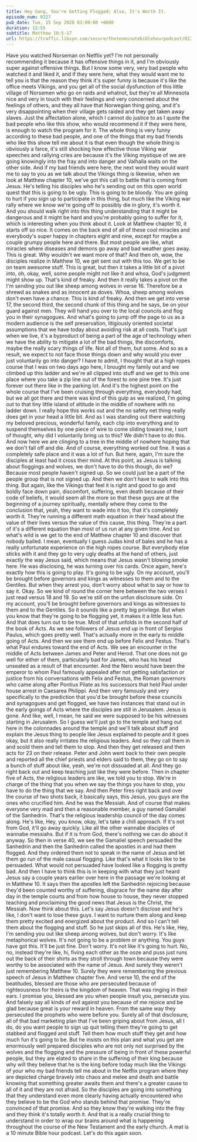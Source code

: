 ```yaml
---
title: Hey Gang, You're Getting Flogged; Also, It's Worth It.
episode_num: 0227
pub_date: Tue, 15 Sep 2020 03:00:00 +0000
duration: 12:55
subtitle: Matthew 10:5-17
url: https://traffic.libsyn.com/secure/thetenminutebiblehourpodcast/0227_-_Hey_Gang_Youre_Getting_Flogged_Also_Its_Worth_It.mp3
---
```


 Have you watched Norseman on Netflix yet? I'm not personally recommending it because it has offensive things in it, and I'm obviously super against offensive things. But I know some very, very bad people who watched it and liked it, and if they were here, what they would want me to tell you is that the reason they think it's super funny is because it's like the office meets Vikings, and you get all of the social dysfunction of this little village of Norsemen who go on raids and whatnot, but they're all Minnesota nice and very in touch with their feelings and very concerned about the feelings of others, and they all have that Norwegian thing going, and it's very disappointing when their village gets raided and they get taken away slaves. Just the affectation alone, which I cannot do justice to as I quote the bad people who like this show, who would recommend it if they were here, is enough to watch the program for it. The whole thing is very funny according to these bad people, and one of the things that my bad friends who like this show tell me about it is that even though the whole thing is obviously a farce, it's still shocking how effective those Viking war speeches and rallying cries are because it's the Viking mystique of we are going knowingly into the fray and into danger and Valhalla waits on the other side. And if my bad friends were here, the next word they would want me to say to you as we talk about the Vikings thing is likewise, when we look at Matthew chapter 10, we've got this call to battle that is coming from Jesus. He's telling his disciples who he's sending out on this open world quest that this is going to be ugly. This is going to be bloody. You are going to hurt if you sign up to participate in this thing, but much like the Viking war rally where we know we're going off to possibly die in glory, it's worth it. And you should walk right into this thing understanding that it might be dangerous and it might be hard and you're probably going to suffer for it, which is interesting when you think about it. Look at Matthew chapter 10, it starts off so nice. It comes on the back end of all of these cool miracles and everybody's super happy in chapters eight and nine, except for maybe a couple grumpy people here and there. But most people are like, what miracles where diseases and demons go away and bad weather goes away. This is great. Why wouldn't we want more of that? And then oh, wow, the disciples realize in Matthew 10, we get sent out with this too. We get to be on team awesome stuff. This is great, but then it takes a little bit of a pivot into, oh, okay, well, some people might not like it and whoa, God's judgment might show up. That's kind of freaky. And then it really takes a pivot on the I'm sending you out like sheep among wolves in verse 16. Therefore be a shrewd as snakes and as innocent as doves. Whoa, sheep among wolves don't even have a chance. This is kind of freaky. And then we get into verse 17, the second third, the second chunk of this thing and he says, be on your guard against men. They will hand you over to the local councils and flog you in their synagogues. And what's going to jump off the page to us as a modern audience is the self preservation, litigiously oriented societal assumptions that we have today about avoiding risk at all costs. That's just when we live, it's a byproduct of being a part of the age of technology when we have the ability to mitigate a lot of the bad things, the discomforts, maybe the really scary things of life. Not all of them, but some. And so as a result, we expect to not face those things down and why would you ever just voluntarily go into danger? I have to admit, I thought that at a high ropes course that I was on two days ago here, I brought my family out and we climbed up this ladder and we're all clipped into stuff and we get to this one place where you take a zip line out of the forest to one pine tree. It's just forever out there like in the parking lot. And it's the highest point on the whole course that I've been cruising through everything, everybody had, but we all got there and there was kind of this gulp as we realized, I'm going out to that tiny little island of altitude in the middle of nowhere with no ladder down. I really hope this works out and the no safety net thing really does get in your head a little bit. And as I was standing out there watching my beloved precious, wonderful family, each clip into everything and to suspend themselves by one piece of wire to come sliding toward me, I sort of thought, why did I voluntarily bring us to this? We didn't have to do this. And now here we are clinging to a tree in the middle of nowhere hoping that we don't fall off and die. And of course, everything worked out fine. It was a completely safe place and it was a lot of fun. But here, again, I'm sure the disciples at least had it cross their mind. At this point, as Jesus is talking about floggings and wolves, we don't have to do this though, do we? Because most people haven't signed up. So we could just be a part of the people group that is not signed up. And then we don't have to walk into this thing. But again, like the Vikings that feel it is right and good to go and boldly face down pain, discomfort, suffering, even death because of their code of beliefs, it would seem all the more so that these guys are at the beginning of a journey spiritually, mentally where they come to the conclusion that, yeah, they want to wade into it too, that it's completely worth it. They're running a different math equation in their head about the value of their lives versus the value of this cause, this thing. They're a part of it's a different equation than most of us run at any given time. And so what's wild is we get to the end of Matthew chapter 10 and discover that nobody bailed. I mean, eventually I guess Judas kind of bales and he has a really unfortunate experience on the high ropes course. But everybody else sticks with it and they go to very ugly deaths at the hand of others, just exactly the way Jesus said, which means that Jesus wasn't blowing smoke here. He was disclosing, he was turning over his cards. Once again, here's exactly how this is going to play. It's going to be ugly. On my account, you'll be brought before governors and kings as witnesses to them and to the Gentiles. But when they arrest you, don't worry about what to say or how to say it. Okay. So we kind of round the corner here between the two verses I just read versus 18 and 19. So we're still on the unfun disclosure side. On my account, you'll be brought before governors and kings as witnesses to them and to the Gentiles. So it sounds like a pretty big privilege. But when you know that they're going to be flogging yet, it makes it a little less fun. And that does turn out to be true. Most of that unfolds in the second half of the book of Acts. As we see followers of Jesus end up in front of Sergius Paulus, which goes pretty well. That's actually more in the early to middle going of Acts. And then we see them end up before Felix and Festus. That's what Paul endures toward the end of Acts. We see an encounter in the middle of Acts between James and Peter and Herod. That one does not go well for either of them, particularly bad for James, who has his head unseated as a result of that encounter. And the Nero would have been the emperor to whom Paul famously appealed after not getting satisfaction or justice from his conversations with Felix and Festus, the Roman governors who came along after Pontius Pilate as his successors that held Paul under house arrest in Caesarea Philippi. And then very famously and very specifically to the prediction that you'd be brought before these councils and synagogues and get flogged, we have two instances that stand out in the early goings of Acts where the disciples are still in Jerusalem. Jesus is gone. And like, well, I mean, he said we were supposed to be his witnesses starting in Jerusalem. So I guess we'll just go to the temple and hang out here in the colonnades around the temple and we'll talk about stuff and explain the Jesus thing to people like Jesus explained to people and it goes okay, but it also really irritates the religious leaders. And so they call them in and scold them and tell them to stop. And then they get released and then acts for 23 on their release. Peter and John went back to their own people and reported all the chief priests and elders said to them, they go on to say a bunch of stuff about like, yeah, we're not dissuaded at all. And they go right back out and keep teaching just like they were before. Then in chapter five of Acts, the religious leaders are like, we told you to stop. We're in charge of the thing that you when we say the things you have to stop, you have to do the thing that we say. And then Peter fires right back and over the course of two shots back, it basically says, this Jesus, you guys are the ones who crucified him. And he was the Messiah. And of course that makes everyone very mad and then a reasonable member, a guy named Gamaliel of the Sanhedrin. That's the religious leadership council of the day comes along. He's like, Hey, you know, okay, let's take a chill approach. If it's not from God, it'll go away quickly. Like all the other wannabe disciples of wannabe messiahs. But if it is from God, there's nothing we can do about it anyway. So then in verse 40, we see the Gamaliel speech persuaded the Sanhedrin and then the Sanhedrin called the apostles in and had them flogged. And they ordered them not to speak in the name of Jesus and let them go run of the male casual flogging. Like that's what it looks like to be persuaded. What would not persuaded have looked like a flogging is pretty bad. And then I have to think this is in keeping with what they just heard Jesus say a couple years earlier over here in the passage we're looking at in Matthew 10. It says then the apostles left the Sanhedrin rejoicing because they'd been counted worthy of suffering, disgrace for the name day after day in the temple courts and from how house to house, they never stopped teaching and proclaiming the good news that Jesus is the Christ, the Messiah. Now think about this. Let's say Jesus doesn't disclose and he's like, I don't want to lose these guys. I want to nurture them along and keep them pretty excited and energized about the product. And so I can't tell them about the flogging and stuff. So he just skips all of this. He's like, Hey, I'm sending you out like sheep among wolves, but don't worry. It's like metaphorical wolves. It's not going to be a problem or anything. You guys have got this. It'll be just fine. Don't worry. It's not like it's going to hurt. No, no, instead they're like, hi, fiving each other as the ooze and puss just runs out the back of their shirts as they stroll through town because they were worthy to be associated with the name of Jesus. And surely they weren't just remembering Matthew 10. Surely they were remembering the previous speech of Jesus in Matthew chapter five. And verse 10, the end of the beatitudes, blessed are those who are persecuted because of righteousness for theirs is the kingdom of heaven. That was ringing in their ears. I promise you, blessed are you when people insult you, persecute you. And falsely say all kinds of evil against you because of me rejoice and be glad because great is your reward in heaven. From the same way they persecuted the prophets who were before you. Surely all of that disclosure, all of that bad marketing plan that I've been griping about from Jesus, all I do, do you want people to sign up quit telling them they're going to get stabbed and flogged and stuff. Tell them how much stuff they get and how much fun it's going to be. But he insists on this plan and what you get are enormously well prepared disciples who are not only not surprised by the wolves and the flogging and the pressure of being in front of these powerful people, but they are elated to share in the suffering of their king because why will they believe that he is the king before today much like the Vikings of your who my bad friends tell me about in the Netflix program where they are depicted charge bravely into chaos and melee and death and battle knowing that something greater awaits them and there's a greater cause to all of it and they are not afraid. So the disciples are going into something that they understand even more clearly having actually encountered who they believe to be the God who stands behind that promise. They're convinced of that promise. And so they know they're walking into the fray and they think it's totally worth it. And that is a really crucial thing to understand in order to wrap our brains around what is happening throughout the course of the New Testament and the early church. A mat is a 10 minute Bible hour podcast. Let's do this again soon.